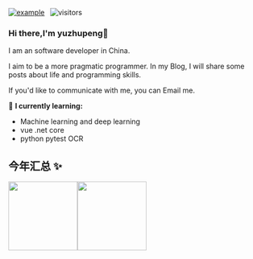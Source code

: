  

[![example](https://img.shields.io/badge/%20fishyue-blog-yellow)](https://github.com/yuzhupeng/) &ensp;![visitors](https://visitor-badge.laobi.icu/badge?page_id=ranchongzhi.ranchongzhi)

 
### Hi there,I'm yuzhupeng👋

I am an software developer in China.

I aim to be a more pragmatic programmer. In my Blog, I will share some posts about life and programming skills.

If you'd like to communicate with me, you can Email me.

🌱 **I currently learning:**

- Machine learning and deep learning
- vue .net core 
- python pytest OCR



## 今年汇总 ✨

<img align="" height="137px" src="https://github-readme-stats.vercel.app/api?username=yuzhupeng&hide_title=true&hide_border=true&show_icons=true&include_all_commits=true&line_height=21&bg_color=0,EC6C6C,FFD479,FFFC79,73FA79&theme=graywhite&locale=cn" /><img align="" height="137px" src="https://github-readme-stats.vercel.app/api/top-langs/?username=yuzhupeng&hide_title=true&hide_border=true&layout=compact&bg_color=0,73FA79,73FDFF,D783FF&theme=graywhite&locale=cn" />
